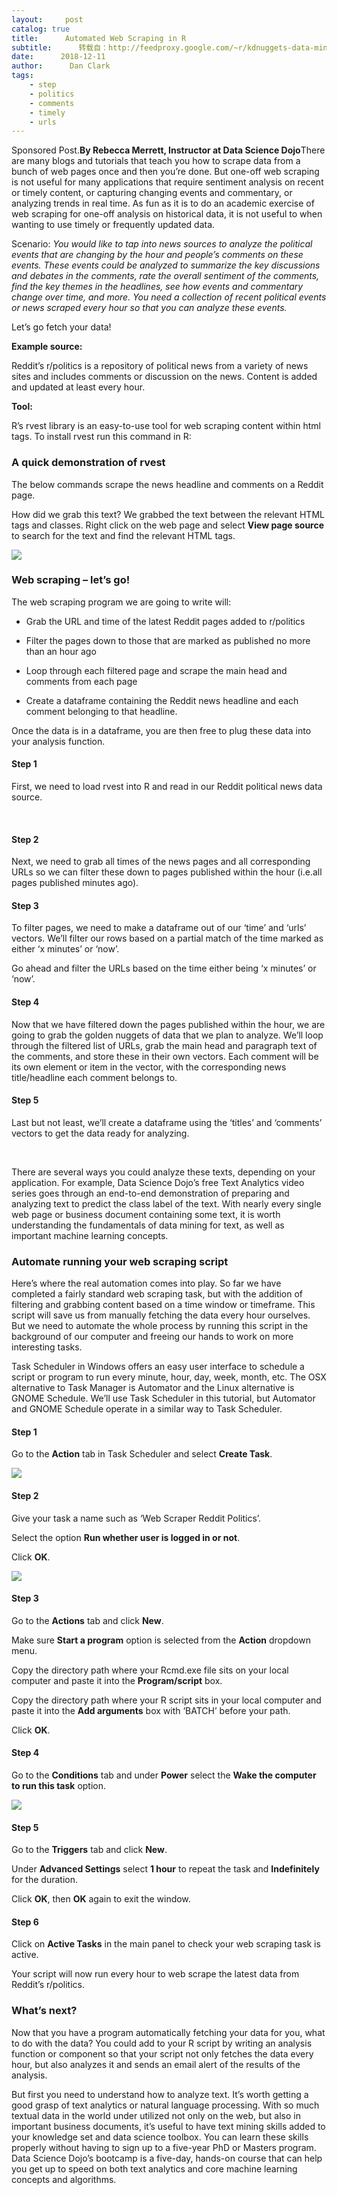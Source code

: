 ```yaml
---
layout:     post
catalog: true
title:      Automated Web Scraping in R
subtitle:      转载自：http://feedproxy.google.com/~r/kdnuggets-data-mining-analytics/~3/OdFfqsS4qNk/automated-web-scraping-r.html
date:      2018-12-11
author:      Dan Clark
tags:
    - step
    - politics
    - comments
    - timely
    - urls
---
```


Sponsored Post.**By Rebecca Merrett, Instructor at Data Science Dojo**There are many blogs and tutorials that teach you how to scrape data from a bunch of web pages once and then you’re done. But one-off web scraping is not useful for many applications that require sentiment analysis on recent or timely content, or capturing changing events and commentary, or analyzing trends in real time. As fun as it is to do an academic exercise of web scraping for one-off analysis on historical data, it is not useful to when wanting to use timely or frequently updated data.

Scenario: *You would like to tap into news sources to analyze the political events that are changing by the hour and people’s comments on these events. These events could be analyzed to summarize the key discussions and debates in the comments, rate the overall sentiment of the comments, find the key themes in the headlines, see how events and commentary change over time, and more. You need a collection of recent political events or news scraped every hour so that you can analyze these events.*

Let’s go fetch your data!

**Example source:**

Reddit’s r/politics is a repository of political news from a variety of news sites and includes comments or discussion on the news. Content is added and updated at least every hour.

**Tool:**

R’s rvest library is an easy-to-use tool for web scraping content within html tags. To install rvest run this command in R:

### A quick demonstration of rvest

The below commands scrape the news headline and comments on a Reddit page.

How did we grab this text? We grabbed the text between the relevant HTML tags and classes. Right click on the web page and select **View page source** to search for the text and find the relevant HTML tags.

![](http://feedproxy.google.com/images/dsd-html-source-700.jpg)


### Web scraping – let’s go!

The web scraping program we are going to write will:

- Grab the URL and time of the latest Reddit pages added to r/politics

- Filter the pages down to those that are marked as published no more than an hour ago

- Loop through each filtered page and scrape the main head and comments from each page

- Create a dataframe containing the Reddit news headline and each comment belonging to that headline.


Once the data is in a dataframe, you are then free to plug these data into your analysis function.

#### Step 1

First, we need to load rvest into R and read in our Reddit political news data source.

 

#### Step 2

Next, we need to grab all times of the news pages and all corresponding URLs so we can filter these down to pages published within the hour (i.e.all pages published minutes ago).

#### Step 3

To filter pages, we need to make a dataframe out of our ‘time’ and ‘urls’ vectors. We’ll filter our rows based on a partial match of the time marked as either ‘x minutes’ or ‘now’.

Go ahead and filter the URLs based on the time either being ‘x minutes’ or ‘now’.

#### Step 4

Now that we have filtered down the pages published within the hour, we are going to grab the golden nuggets of data that we plan to analyze. We’ll loop through the filtered list of URLs, grab the main head and paragraph text of the comments, and store these in their own vectors. Each comment will be its own element or item in the vector, with the corresponding news title/headline each comment belongs to.

#### Step 5

Last but not least, we’ll create a dataframe using the ‘titles’ and ‘comments’ vectors to get the data ready for analyzing.

 

There are several ways you could analyze these texts, depending on your application. For example, Data Science Dojo’s free Text Analytics video series goes through an end-to-end demonstration of preparing and analyzing text to predict the class label of the text. With nearly every single web page or business document containing some text, it is worth understanding the fundamentals of data mining for text, as well as important machine learning concepts.

### Automate running your web scraping script

Here’s where the real automation comes into play. So far we have completed a fairly standard web scraping task, but with the addition of filtering and grabbing content based on a time window or timeframe. This script will save us from manually fetching the data every hour ourselves. But we need to automate the whole process by running this script in the background of our computer and freeing our hands to work on more interesting tasks.

Task Scheduler in Windows offers an easy user interface to schedule a script or program to run every minute, hour, day, week, month, etc. The OSX alternative to Task Manager is Automator and the Linux alternative is GNOME Schedule. We’ll use Task Scheduler in this tutorial, but Automator and GNOME Schedule operate in a similar way to Task Scheduler.

#### Step 1

Go to the **Action** tab in Task Scheduler and select **Create Task**.

![](http://feedproxy.google.com/images/dsd-step1-700.jpg)


#### Step 2

Give your task a name such as ‘Web Scraper Reddit Politics’.

Select the option **Run whether user is logged in or not**.

Click **OK**.

![](http://feedproxy.google.com/images/dsd-step2-700.jpg)


#### Step 3

Go to the **Actions** tab and click **New**.

Make sure **Start a program** option is selected from the **Action** dropdown menu.

Copy the directory path where your Rcmd.exe file sits on your local computer and paste it into the **Program/script** box.

Copy the directory path where your R script sits in your local computer and paste it into the **Add arguments** box with ‘BATCH’ before your path.

Click **OK**.

#### Step 4

Go to the **Conditions** tab and under **Power** select the **Wake the computer to run this task** option.

![](http://feedproxy.google.com/images/dsd-step4-700.jpg)


#### Step 5

Go to the **Triggers** tab and click **New**.

Under **Advanced Settings** select **1 hour** to repeat the task and **Indefinitely** for the duration.

Click **OK**, then **OK** again to exit the window.

#### Step 6

Click on **Active Tasks** in the main panel to check your web scraping task is active.

Your script will now run every hour to web scrape the latest data from Reddit’s r/politics.

### What’s next?

Now that you have a program automatically fetching your data for you, what to do with the data? You could add to your R script by writing an analysis function or component so that your script not only fetches the data every hour, but also analyzes it and sends an email alert of the results of the analysis.

But first you need to understand how to analyze text. It’s worth getting a good grasp of text analytics or natural language processing. With so much textual data in the world under utilized not only on the web, but also in important business documents, it’s useful to have text mining skills added to your knowledge set and data science toolbox. You can learn these skills properly without having to sign up to a five-year PhD or Masters program. Data Science Dojo’s bootcamp is a five-day, hands-on course that can help you get up to speed on both text analytics and core machine learning concepts and algorithms.
